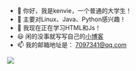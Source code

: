 - 👋 你好，我是kenvie，一个普通的大学生！
- 👀 主要对Linux、Java、Python感兴趣！
- 💞️ 我现在正在学习HTML和Js！
- 😃 闲的没事就写写自己的[小博客](https://kenvie.com)
- 📫 我的邮箱地址是： 7097341@qq.com


<a href="https://github.com/anuraghazra/github-readme-stats">
  <img align="center" src="https://github-readme-stats.vercel.app/api?username=cpt-kenvie&show_icons=true" />
</a>
